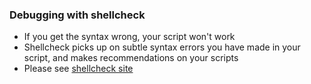 ### Debugging with shellcheck

- If you get the syntax wrong, your script won't work
- Shellcheck picks up on subtle syntax errors you have made in your script, and makes recommendations on your scripts
- Please see [shellcheck site](https://www.shellcheck.net) 